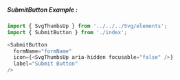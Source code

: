##### SubmitButton Example :
```js
import { SvgThumbsUp } from '../../../Svg/elements';
import { SubmitButton } from './index';

<SubmitButton
  formName="formName"
  icon={<SvgThumbsUp aria-hidden focusable="false" />}
  label="Submit Button"
/>
```